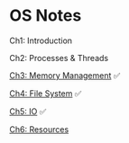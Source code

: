 # OS Notes

Ch1: Introduction

Ch2: Processes & Threads

[Ch3: Memory Management](3____MemoryManagement.md) ✅

[Ch4: File System](4____FileSystem.md) ✅

[Ch5: IO](5____IO.md) ✅

[Ch6: Resources](6____Resources.md)
